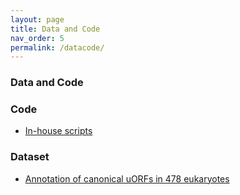 ```yaml
---
layout: page
title: Data and Code
nav_order: 5
permalink: /datacode/
---
```


### Data and Code
### Code

- [In-house scripts](https://github.com/gxelab/scripts)

### Dataset

- [Annotation of canonical uORFs in 478 eukaryotes](https://doi.org/10.6084/m9.figshare.9980441.v4)

